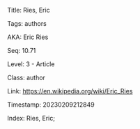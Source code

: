 Title:  Ries, Eric

Tags:   authors

AKA:    Eric Ries

Seq:    10.71

Level:  3 - Article

Class:  author

Link:   https://en.wikipedia.org/wiki/Eric_Ries

Timestamp: 20230209212849

Index:  Ries, Eric; 
